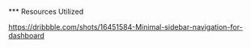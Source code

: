 


*** Resources Utilized 

https://dribbble.com/shots/16451584-Minimal-sidebar-navigation-for-dashboard
